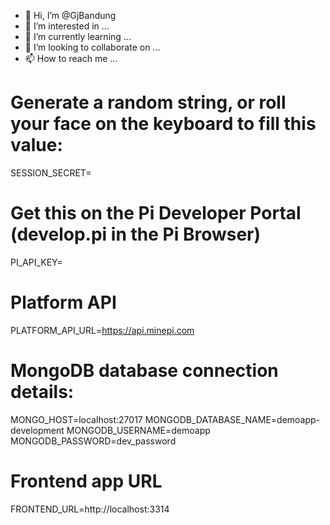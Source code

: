 - 👋 Hi, I’m @GjBandung
- 👀 I’m interested in ...
- 🌱 I’m currently learning ...
- 💞️ I’m looking to collaborate on ...
- 📫 How to reach me ...

<!---
GjBandung/GjBandung is a ✨ special ✨ repository because its `README.md` (this file) appears on your GitHub profile.
You can click the Preview link to take a look at your changes.
--->
# Generate a random string, or roll your face on the keyboard to fill this value:
SESSION_SECRET=

# Get this on the Pi Developer Portal (develop.pi in the Pi Browser)
PI_API_KEY=

# Platform API 
PLATFORM_API_URL=https://api.minepi.com

# MongoDB database connection details:
MONGO_HOST=localhost:27017
MONGODB_DATABASE_NAME=demoapp-development
MONGODB_USERNAME=demoapp
MONGODB_PASSWORD=dev_password

# Frontend app URL
FRONTEND_URL=http://localhost:3314

